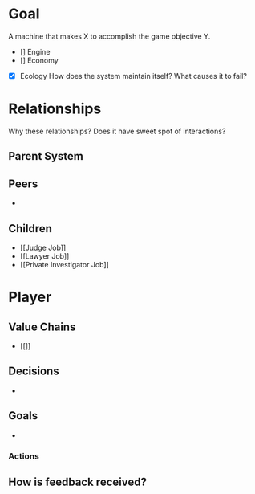 # Goal
A machine that makes X to accomplish the game objective Y.
- [] Engine
- [] Economy
- [x] Ecology
How does the system maintain itself? What causes it to fail?
# Relationships
Why these relationships?
Does it have sweet spot of interactions?
## Parent System

## Peers
- 
## Children
- [[Judge Job]]
- [[Lawyer Job]]
- [[Private Investigator Job]]
# Player
## Value Chains
- [[]]
## Decisions
- 
## Goals
- 
### Actions
How is feedback received?
- 
